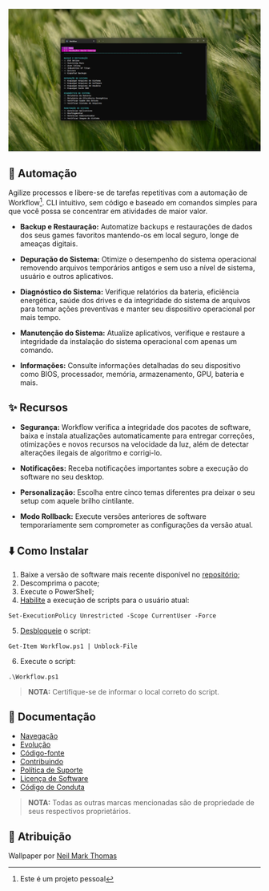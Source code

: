 ![](https://github.com/2uj1m28ohz/workflow/blob/main/Screenshot.png)

## :mechanical_arm: Automação
Agilize processos e libere-se de tarefas repetitivas com a automação de Workflow[^1]. CLI intuitivo, sem código e baseado em comandos simples para que você possa se concentrar em atividades de maior valor.

- **Backup e Restauração:** Automatize backups e restaurações de dados dos seus games favoritos mantendo-os em local seguro, longe de ameaças digitais.

- **Depuração do Sistema:** Otimize o desempenho do sistema operacional removendo arquivos temporários antigos e sem uso a nível de sistema, usuário e outros aplicativos.

- **Diagnóstico do Sistema:** Verifique relatórios da bateria, eficiência energética, saúde dos drives e da integridade do sistema de arquivos para tomar ações preventivas e manter seu dispositivo operacional por mais tempo.

- **Manutenção do Sistema:** Atualize aplicativos, verifique e restaure a integridade da instalação do sistema operacional com apenas um comando.

- **Informações:** Consulte informações detalhadas do seu dispositivo como BIOS, processador, memória, armazenamento, GPU, bateria e mais.

## :sparkles: Recursos
- **Segurança:** Workflow verifica a integridade dos pacotes de software, baixa e instala atualizações automaticamente para entregar correções, otimizações e novos recursos na velocidade da luz, além de detectar alterações ilegais de algoritmo e corrigi-lo.

- **Notificações:** Receba notificações importantes sobre a execução do software no seu desktop.

- **Personalização:** Escolha entre cinco temas diferentes pra deixar o seu setup com aquele brilho cintilante.

- **Modo Rollback:** Execute versões anteriores de software temporariamente sem comprometer as configurações da versão atual.

## :arrow_down: Como Instalar
1. Baixe a versão de software mais recente disponível no [repositório](https://github.com/2uj1m28ohz/workflow/releases);
2. Descomprima o pacote;
3. Execute o PowerShell;
4. [Habilite](https://docs.microsoft.com/powershell/module/microsoft.powershell.security/set-executionpolicy) a execução de scripts para o usuário atual:
```
Set-ExecutionPolicy Unrestricted -Scope CurrentUser -Force
```
5. [Desbloqueie](https://docs.microsoft.com/powershell/module/microsoft.powershell.utility/unblock-file) o script:
```
Get-Item Workflow.ps1 | Unblock-File
```
6. Execute o script:
```
.\Workflow.ps1
```
> **NOTA:** Certifique-se de informar o local correto do script.

## :notebook_with_decorative_cover: Documentação
- [Navegação](https://github.com/2uj1m28ohz/workflow/blob/main/Navigation.md)
- [Evolução](https://github.com/2uj1m28ohz/workflow/blob/main/Evolution.md)
- [Código-fonte](https://github.com/2uj1m28ohz/workflow/blob/main/SourceCode.md)
- [Contribuindo](https://github.com/2uj1m28ohz/Workflow/blob/main/CONTRIBUTING.md)
- [Política de Suporte](https://github.com/2uj1m28ohz/workflow/blob/main/SUPPORT.md)
- [Licença de Software](https://github.com/2uj1m28ohz/workflow/blob/main/LICENSE)
- [Código de Conduta](https://github.com/2uj1m28ohz/workflow/blob/main/CODE_OF_CONDUCT.md)
> **NOTA:** Todas as outras marcas mencionadas são de propriedade de seus respectivos proprietários.

## :clap: Atribuição
Wallpaper por [Neil Mark Thomas](https://unsplash.com/photos/1euFcqLsPWA)

[^1]:Este é um projeto pessoal

